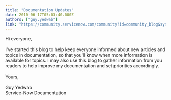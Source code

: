 ```yaml
---
title: "Documentation Updates"
date: 2010-06-17T05:03:40.000Z
authors: ["guy.yedwab"]
link: "https://community.servicenow.com/community?id=community_blog&sys_id=14cdaea9dbd0dbc01dcaf3231f961977"
---
```

<p>Hi everyone,<br /><br />I've started this blog to help keep everyone informed about new articles and topics in documentation, so that you'll know when more information is available for topics. I may also use this blog to gather information from you readers to help improve my documentation and set priorities accordingly.<br /><br />Yours,<br /><br />Guy Yedwab<br />Service-Now Documentation</p>